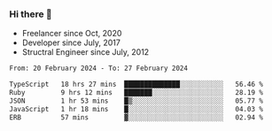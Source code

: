 ### Hi there 👋

- Freelancer since Oct, 2020
- Developer since July, 2017
- Structral Engineer since July, 2012

<!--START_SECTION:waka-->

```txt
From: 20 February 2024 - To: 27 February 2024

TypeScript   18 hrs 27 mins  ██████████████░░░░░░░░░░░   56.46 %
Ruby         9 hrs 12 mins   ███████░░░░░░░░░░░░░░░░░░   28.19 %
JSON         1 hr 53 mins    █▒░░░░░░░░░░░░░░░░░░░░░░░   05.77 %
JavaScript   1 hr 18 mins    █░░░░░░░░░░░░░░░░░░░░░░░░   04.03 %
ERB          57 mins         ▓░░░░░░░░░░░░░░░░░░░░░░░░   02.94 %
```

<!--END_SECTION:waka-->
